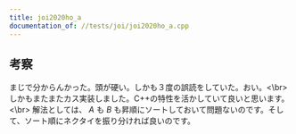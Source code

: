 ```yaml
---
title: joi2020ho_a
documentation_of: //tests/joi/joi2020ho_a.cpp
---
```

## 考察
まじで分からんかった。頭が硬い。しかも３度の誤読をしていた。おい。<\br>
しかもまたまたカス実装しました。C++の特性を活かしていて良いと思います。<\br>
解法としては、 $A$ も $B$ も昇順にソートしておいて問題ないのです。そして、ソート順にネクタイを振り分ければ良いのです。